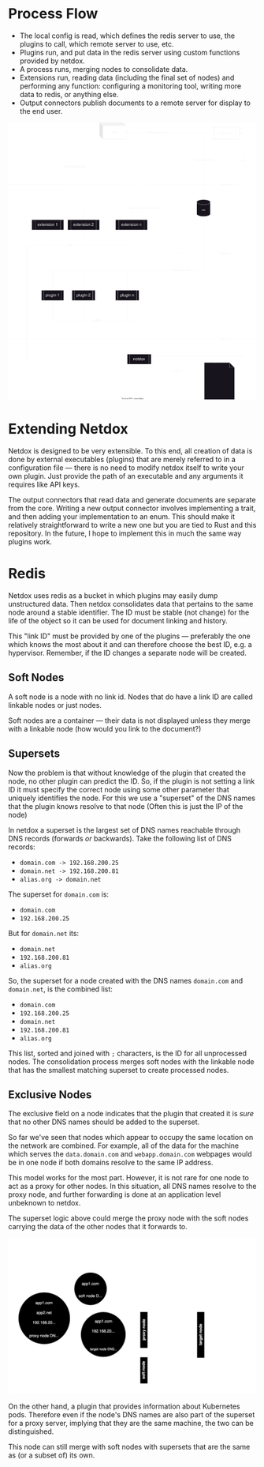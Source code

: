# Process Flow
+ The local config is read, which defines the redis server to use, the plugins to call, which remote server to use, etc.
+ Plugins run, and put data in the redis server using custom functions provided by netdox. 
+ A process runs, merging nodes to consolidate data.
+ Extensions run, reading data (including the final set of nodes) and performing any function: configuring a monitoring tool, writing more data to redis, or anything else.
+ Output connectors publish documents to a remote server for display to the end user.
  
![Netdox/Redis Architecture](netdox-redis-arch.drawio.svg)

# Extending Netdox
Netdox is designed to be very extensible. To this end, all creation of data is done by external executables (plugins) that are merely referred to in a configuration file — there is no need to modify netdox itself to write your own plugin. Just provide the path of an executable and any arguments it requires like API keys. 

The output connectors that read data and generate documents are separate from the core. Writing a new output connector involves implementing a trait, and then adding your implementation to an enum. This should make it relatively straightforward to write a new one but you are tied to Rust and this repository. In the future, I hope to implement this in much the same way plugins work.

# Redis
Netdox uses redis as a bucket in which plugins may easily dump unstructured data. Then netdox consolidates data that pertains to the same node around a stable identifier.
The ID must be stable (not change) for the life of the object so it can be used for document linking and history.

This "link ID" must be provided by one of the plugins — preferably the one which knows the most about it and can therefore choose the best ID, e.g. a hypervisor. Remember, if the ID changes a separate node will be created.

## Soft Nodes

A soft node is a node with no link id. Nodes that do have a link ID are called linkable nodes or just nodes.

Soft nodes are a container — their data is not displayed unless they merge with a linkable node (how would you link to the document?)

## Supersets

Now the problem is that without knowledge of the plugin that created the node, no other plugin can predict the ID. 
So, if the plugin is not setting a link ID it must specify the correct node using some other parameter that uniquely identifies the node. For this we use a "superset" of the DNS names that the plugin knows resolve to that node (Often this is just the IP of the node)

In netdox a superset is the largest set of DNS names reachable through DNS records (forwards *or* backwards). Take the following list of DNS records:
+ `domain.com -> 192.168.200.25`
+ `domain.net -> 192.168.200.81`
+ `alias.org -> domain.net`

The superset for `domain.com` is:
+ `domain.com`
+ `192.168.200.25`

But for `domain.net` its:
+ `domain.net`
+ `192.168.200.81`
+ `alias.org`

So, the superset for a node created with the DNS names `domain.com` and `domain.net`, is the combined list:
+ `domain.com`
+ `192.168.200.25`
+ `domain.net`
+ `192.168.200.81`
+ `alias.org`

This list, sorted and joined with `;` characters, is the ID for all unprocessed nodes.
The consolidation process merges soft nodes with the linkable node that has the smallest matching superset to create processed nodes.

## Exclusive Nodes

The exclusive field on a node indicates that the plugin that created it is *sure* that no other DNS names should be added to the superset.

So far we've seen that nodes which appear to occupy the same location on the network are combined. For example, all of the data for the machine which serves the `data.domain.com` and `webapp.domain.com` webpages would be in one node if both domains resolve to the same IP address.

This model works for the most part.  However, it is not rare for one node to act as a proxy for other nodes. In this situation, all DNS names resolve to the proxy node, and further forwarding is done at an application level unbeknown to netdox.

The superset logic above could merge the proxy node with the soft nodes carrying the data of the other nodes that it forwards to.

![Diagram illustrating the need for the exclusive parameter](docs/exclusive.svg)

On the other hand, a plugin that provides information about Kubernetes pods. Therefore even if the node's DNS names are also part of the superset for a proxy server, implying that they are the same machine, the two can be distinguished.

This node can still merge with soft nodes with supersets that are the same as (or a subset of) its own.
